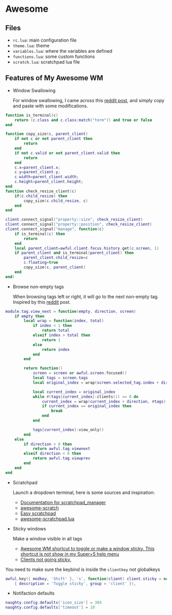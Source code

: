 # Awesome

## Files

- `rc.lua`: main configuration file
- `theme.lua`: theme
- `variables.lua`: where the variables are defined
- `functions.lua`: some custom functions
- `scratch.lua`: scratchpad lua file

## Features of My Awesome WM

- Window Swallowing

  For window swallowing, I came across this [reddit post](https://www.reddit.com/r/awesomewm/comments/h07f5y/does_awesome_support_window_swallowing/),
  and simply copy and paste with some modifications.

```lua
function is_terminal(c)
    return (c.class and c.class:match("term")) and true or false
end

function copy_size(c, parent_client)
    if not c or not parent_client then
        return
    end
    if not c.valid or not parent_client.valid then
        return
    end
    c.x=parent_client.x;
    c.y=parent_client.y;
    c.width=parent_client.width;
    c.height=parent_client.height;
end
function check_resize_client(c)
    if(c.child_resize) then
        copy_size(c.child_resize, c)
    end
end

client.connect_signal("property::size", check_resize_client)
client.connect_signal("property::position", check_resize_client)
client.connect_signal("manage", function(c)
    if is_terminal(c) then
        return
    end
    local parent_client=awful.client.focus.history.get(c.screen, 1)
    if parent_client and is_terminal(parent_client) then
        parent_client.child_resize=c
        c.floating=true
        copy_size(c, parent_client)
    end
end)
```

- Browse non-empty tags

  When browsing tags left or right, it will go to the next non-empty tag.
  Inspired by this [reddit](https://www.reddit.com/r/awesomewm/comments/lzly7b/browse_through_non_empty_tags/) post.

```lua
module.tag.view_next = function(empty, direction, screen)
	if empty then
		local wrap = function(index, total)
			if index < 1 then
				return total
			elseif index > total then
				return 1
			else
				return index
			end
		end

		return function()
			screen = screen or awful.screen.focused()
			local tags = screen.tags
			local original_index = wrap(screen.selected_tag.index + direction, #tags)

			local current_index = original_index
			while #(tags[current_index]:clients()) == 0 do
				current_index = wrap(current_index + direction, #tags)
				if current_index == original_index then
					break
				end
			end

			tags[current_index]:view_only()
		end
	else
		if direction > 0 then
			return awful.tag.viewnext
		elseif direction < 0 then
			return awful.tag.viewprev
		end
	end
end
```

- Scratchpad

  Launch a dropdown terminal, here is some sources and inspiration:

  - [Documentation for scratchpad_manager](https://www.reddit.com/r/awesomewm/comments/9u8ndc/documentation_for_scratchpad_manager/)
  - [awesome-scratch](https://github.com/notnew/awesome-scratch)
  - [Easy scratchpad](https://www.reddit.com/r/awesomewm/comments/x3lxgd/easy_scratchpad/)
  - [awesome-scratchpad.lua](https://pastebin.com/p8ZLV2wq)

- Sticky windows

  Make a window visible in all tags

  - [Awesome WM shortcut to toggle or make a window sticky. This shortcut is not show in my Super+S help menu](https://stackoverflow.com/questions/73519361/awesome-wm-shortcut-to-toggle-or-make-a-window-sticky-this-shortcut-is-not-show)
  - [Clients not going sticky.](https://www.reddit.com/r/awesomewm/comments/yl6w8c/clients_not_going_sticky/)

You need to make sure the keybind is inside the `clientkey` not globalkeys

```lua
awful.key({ modkey, 'Shift' }, 's', function(client) client.sticky = not client.sticky end,
	{ description = 'Toggle sticky', group = 'client' }),
```

- Notifaction defaults

```lua
naughty.config.defaults['icon_size'] = 384
naughty.config.defaults['timeout'] = 10
```
